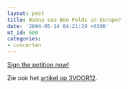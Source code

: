 ```yaml
---
layout: post
title: Wanna see Ben Folds in Europe?
date: '2004-05-14 04:21:29 +0200'
mt_id: 600
categories:
- concerten
---
```

<a href="http://www.benfoldssociety.com/">Sign the petition now!</a>

Zie ook het <a href="http://3voor12.vpro.nl/17541575">artikel op 3VOOR12</a>.
